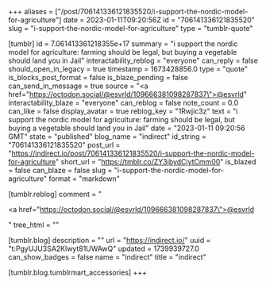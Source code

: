+++
aliases = ["/post/706141336121835520/i-support-the-nordic-model-for-agriculture"]
date = 2023-01-11T09:20:56Z
id = "706141336121835520"
slug = "i-support-the-nordic-model-for-agriculture"
type = "tumblr-quote"

[tumblr]
id = 7.061413361218355e+17
summary = "i support the nordic model for agriculture: farming should be legal, but buying a vegetable should land you in Jail"
interactability_reblog = "everyone"
can_reply = false
should_open_in_legacy = true
timestamp = 1673428856.0
type = "quote"
is_blocks_post_format = false
is_blaze_pending = false
can_send_in_message = true
source = "<a href=\"https://octodon.social/@esvrld/109666381098287837\">@esvrld</a>"
interactability_blaze = "everyone"
can_reblog = false
note_count = 0.0
can_like = false
display_avatar = true
reblog_key = "1Rwjic3z"
text = "i support the nordic model for agriculture: farming should be legal, but buying a vegetable should land you in Jail"
date = "2023-01-11 09:20:56 GMT"
state = "published"
blog_name = "indirect"
id_string = "706141336121835520"
post_url = "https://indirect.io/post/706141336121835520/i-support-the-nordic-model-for-agriculture"
short_url = "https://tmblr.co/ZY3jbydCjytCmm00"
is_blazed = false
can_blaze = false
slug = "i-support-the-nordic-model-for-agriculture"
format = "markdown"

[tumblr.reblog]
comment = "<p><a href=\"https://octodon.social/@esvrld/109666381098287837\">@esvrld</a></p>"
tree_html = ""

[tumblr.blog]
description = ""
url = "https://indirect.io/"
uuid = "t:PgyUJU3SA2Klwyt81UWAwQ"
updated = 1739939727.0
can_show_badges = false
name = "indirect"
title = "indirect"

[tumblr.blog.tumblrmart_accessories]
+++
